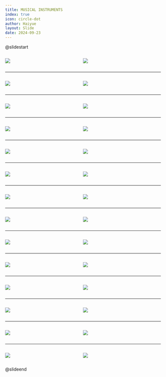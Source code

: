 ```yaml
---
title: MUSICAL INSTRUMENTS
index: true
icon: circle-dot
author: Haiyue
layout: Slide
date: 2024-09-23
---
```

 
@slidestart

<div style="display:flex">
<div style="flex:1">

![](https://raw.githubusercontent.com/yclord/reading/refs/heads/master/english/Level-P/MUSICAL%20INSTRUMENTS/001.webp)
</div>
<div style="flex:1">

![](https://raw.githubusercontent.com/yclord/reading/refs/heads/master/english/Level-P/MUSICAL%20INSTRUMENTS/002.webp)
</div>
</div>

---

<div style="display:flex">
<div style="flex:1">

![](https://raw.githubusercontent.com/yclord/reading/refs/heads/master/english/Level-P/MUSICAL%20INSTRUMENTS/003.webp)
</div>
<div style="flex:1">

![](https://raw.githubusercontent.com/yclord/reading/refs/heads/master/english/Level-P/MUSICAL%20INSTRUMENTS/004.webp)
</div>
</div>

---

<div style="display:flex">
<div style="flex:1">

![](https://raw.githubusercontent.com/yclord/reading/refs/heads/master/english/Level-P/MUSICAL%20INSTRUMENTS/005.webp)
</div>
<div style="flex:1">

![](https://raw.githubusercontent.com/yclord/reading/refs/heads/master/english/Level-P/MUSICAL%20INSTRUMENTS/006.webp)
</div>
</div>

---

<div style="display:flex">
<div style="flex:1">

![](https://raw.githubusercontent.com/yclord/reading/refs/heads/master/english/Level-P/MUSICAL%20INSTRUMENTS/007.webp)
</div>
<div style="flex:1">

![](https://raw.githubusercontent.com/yclord/reading/refs/heads/master/english/Level-P/MUSICAL%20INSTRUMENTS/008.webp)
</div>
</div>

---

<div style="display:flex">
<div style="flex:1">

![](https://raw.githubusercontent.com/yclord/reading/refs/heads/master/english/Level-P/MUSICAL%20INSTRUMENTS/009.webp)
</div>
<div style="flex:1">

![](https://raw.githubusercontent.com/yclord/reading/refs/heads/master/english/Level-P/MUSICAL%20INSTRUMENTS/010.webp)
</div>
</div>

---

<div style="display:flex">
<div style="flex:1">

![](https://raw.githubusercontent.com/yclord/reading/refs/heads/master/english/Level-P/MUSICAL%20INSTRUMENTS/011.webp)
</div>
<div style="flex:1">

![](https://raw.githubusercontent.com/yclord/reading/refs/heads/master/english/Level-P/MUSICAL%20INSTRUMENTS/012.webp)
</div>
</div>

---

<div style="display:flex">
<div style="flex:1">

![](https://raw.githubusercontent.com/yclord/reading/refs/heads/master/english/Level-P/MUSICAL%20INSTRUMENTS/013.webp)
</div>
<div style="flex:1">

![](https://raw.githubusercontent.com/yclord/reading/refs/heads/master/english/Level-P/MUSICAL%20INSTRUMENTS/014.webp)
</div>
</div>

---

<div style="display:flex">
<div style="flex:1">

![](https://raw.githubusercontent.com/yclord/reading/refs/heads/master/english/Level-P/MUSICAL%20INSTRUMENTS/015.webp)
</div>
<div style="flex:1">

![](https://raw.githubusercontent.com/yclord/reading/refs/heads/master/english/Level-P/MUSICAL%20INSTRUMENTS/016.webp)
</div>
</div>

---

<div style="display:flex">
<div style="flex:1">

![](https://raw.githubusercontent.com/yclord/reading/refs/heads/master/english/Level-P/MUSICAL%20INSTRUMENTS/017.webp)
</div>
<div style="flex:1">

![](https://raw.githubusercontent.com/yclord/reading/refs/heads/master/english/Level-P/MUSICAL%20INSTRUMENTS/018.webp)
</div>
</div>

---

<div style="display:flex">
<div style="flex:1">

![](https://raw.githubusercontent.com/yclord/reading/refs/heads/master/english/Level-P/MUSICAL%20INSTRUMENTS/019.webp)
</div>
<div style="flex:1">

![](https://raw.githubusercontent.com/yclord/reading/refs/heads/master/english/Level-P/MUSICAL%20INSTRUMENTS/020.webp)
</div>
</div>

---

<div style="display:flex">
<div style="flex:1">

![](https://raw.githubusercontent.com/yclord/reading/refs/heads/master/english/Level-P/MUSICAL%20INSTRUMENTS/021.webp)
</div>
<div style="flex:1">

![](https://raw.githubusercontent.com/yclord/reading/refs/heads/master/english/Level-P/MUSICAL%20INSTRUMENTS/022.webp)
</div>
</div>

---

<div style="display:flex">
<div style="flex:1">

![](https://raw.githubusercontent.com/yclord/reading/refs/heads/master/english/Level-P/MUSICAL%20INSTRUMENTS/023.webp)
</div>
<div style="flex:1">

![](https://raw.githubusercontent.com/yclord/reading/refs/heads/master/english/Level-P/MUSICAL%20INSTRUMENTS/024.webp)
</div>
</div>

---

<div style="display:flex">
<div style="flex:1">

![](https://raw.githubusercontent.com/yclord/reading/refs/heads/master/english/Level-P/MUSICAL%20INSTRUMENTS/025.webp)
</div>
<div style="flex:1">

![](https://raw.githubusercontent.com/yclord/reading/refs/heads/master/english/Level-P/MUSICAL%20INSTRUMENTS/026.webp)
</div>
</div>

---

<div style="display:flex">
<div style="flex:1">

![](https://raw.githubusercontent.com/yclord/reading/refs/heads/master/english/Level-P/MUSICAL%20INSTRUMENTS/027.webp)
</div>
<div style="flex:1">

![](https://raw.githubusercontent.com/yclord/reading/refs/heads/master/english/Level-P/MUSICAL%20INSTRUMENTS/028.webp)
</div>
</div>

@slideend